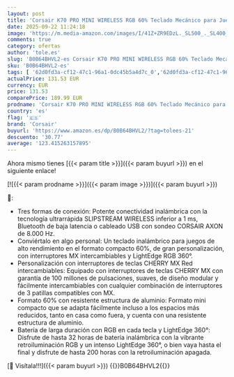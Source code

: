 ```yaml
---
layout: post
title: 'Corsair K70 PRO MINI WIRELESS RGB 60% Teclado Mecánico para Juegos - Interruptores CHERRY MX RED Intercambiables - PBT Double-Shot - Compatible con iCUE - PC  Mac  PS5  PS4  Xbox - QWERTY ES - Negro'
date: 2025-09-22 11:24:18
image: 'https://m.media-amazon.com/images/I/41Z+ZR9EDzL._SL500_._SL400_.jpg'
comments: true
category: ofertas
author: 'tole.es'
slug: 'B0B64BHVL2-es Corsair K70 PRO MINI WIRELESS RGB 60% Teclado Mecánico...'
sku: 'B0B64BHVL2-es'
tags: [ '62d0fd3a-cf12-47c1-96a1-0dc45b5a4d7c_0','62d0fd3a-cf12-47c1-96a1-0dc45b5a4d7c_2501','62d0fd3a-cf12-47c1-96a1-0dc45b5a4d7c_6501','Accesorios para Juegos PC','Arborist Merchandising Root','DRAM gaming','Informática','Juegos y Accesorios para PC','Self Service','Special Features Stores','Teclados','Teclados para gamers para PC','Videojuegos','corsair','ps4','ps5','xbox','🇪🇸', ]
actualPrice: 131.53 EUR
currency: EUR
price: 131.53
comparePrice: 189.99 EUR
prodname: 'Corsair K70 PRO MINI WIRELESS RGB 60% Teclado Mecánico para Juegos - Interruptores CHERRY MX RED Intercambiables - PBT Double-Shot - Compatible con iCUE - PC  Mac  PS5  PS4  Xbox - QWERTY ES - Negro'
country: 'es'
flag: '🇪🇸'
brand: 'Corsair'
buyurl: 'https://www.amazon.es/dp/B0B64BHVL2/?tag=tolees-21'
descuento: '30.77'
average: '123.415263157895'
---
```


Ahora mismo tienes [{{< param title >}}]({{< param buyurl >}}) en el siguiente enlace!

[![{{< param prodname >}}]({{< param image >}})]({{< param buyurl >}})

🔎:

- Tres formas de conexión: Potente conectividad inalámbrica con la tecnología ultrarrápida SLIPSTREAM WIRELESS inferior a 1 ms, Bluetooth de baja latencia o cableado USB con sondeo CORSAIR AXON de 8.000 Hz.
- Conviértalo en algo personal: Un teclado inalámbrico para juegos de alto rendimiento en el formato compacto 60%, de gran personalización, con interruptores MX intercambiables y LightEdge RGB 360°.
- Personalización con interruptores de teclas CHERRY MX Red intercambiables: Equipado con interruptores de teclas CHERRY MX con garantía de 100 millones de pulsaciones, suaves, de diseño modular y fácilmente intercambiables con cualquier combinación de interruptores de 3 patillas compatibles con MX.
- Formato 60% con resistente estructura de aluminio: Formato mini compacto que se adapta fácilmente incluso a los espacios más reducidos, tanto en casa como fuera, y cuenta con una resistente estructura de aluminio.
- Batería de larga duración con RGB en cada tecla y LightEdge 360°: Disfrute de hasta 32 horas de batería inalámbrica con la vibrante retroiluminación RGB y un intenso LightEdge 360°, o bien vaya hasta el final y disfrute de hasta 200 horas con la retroiluminación apagada.

[🛒 Visítala!!!]({{< param buyurl >}})
{{<world>}}B0B64BHVL2{{</world>}}
